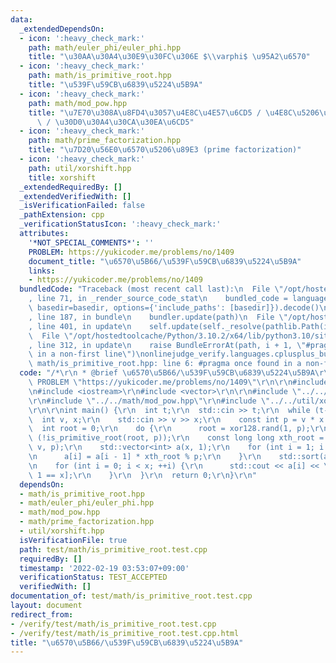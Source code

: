 ```yaml
---
data:
  _extendedDependsOn:
  - icon: ':heavy_check_mark:'
    path: math/euler_phi/euler_phi.hpp
    title: "\u30AA\u30A4\u30E9\u30FC\u306E $\\varphi$ \u95A2\u6570"
  - icon: ':heavy_check_mark:'
    path: math/is_primitive_root.hpp
    title: "\u539F\u59CB\u6839\u5224\u5B9A"
  - icon: ':heavy_check_mark:'
    path: math/mod_pow.hpp
    title: "\u7E70\u308A\u8FD4\u3057\u4E8C\u4E57\u6CD5 / \u4E8C\u5206\u7D2F\u4E57\u6CD5\
      \ / \u30D0\u30A4\u30CA\u30EA\u6CD5"
  - icon: ':heavy_check_mark:'
    path: math/prime_factorization.hpp
    title: "\u7D20\u56E0\u6570\u5206\u89E3 (prime factorization)"
  - icon: ':heavy_check_mark:'
    path: util/xorshift.hpp
    title: xorshift
  _extendedRequiredBy: []
  _extendedVerifiedWith: []
  _isVerificationFailed: false
  _pathExtension: cpp
  _verificationStatusIcon: ':heavy_check_mark:'
  attributes:
    '*NOT_SPECIAL_COMMENTS*': ''
    PROBLEM: https://yukicoder.me/problems/no/1409
    document_title: "\u6570\u5B66/\u539F\u59CB\u6839\u5224\u5B9A"
    links:
    - https://yukicoder.me/problems/no/1409
  bundledCode: "Traceback (most recent call last):\n  File \"/opt/hostedtoolcache/Python/3.10.2/x64/lib/python3.10/site-packages/onlinejudge_verify/documentation/build.py\"\
    , line 71, in _render_source_code_stat\n    bundled_code = language.bundle(stat.path,\
    \ basedir=basedir, options={'include_paths': [basedir]}).decode()\n  File \"/opt/hostedtoolcache/Python/3.10.2/x64/lib/python3.10/site-packages/onlinejudge_verify/languages/cplusplus.py\"\
    , line 187, in bundle\n    bundler.update(path)\n  File \"/opt/hostedtoolcache/Python/3.10.2/x64/lib/python3.10/site-packages/onlinejudge_verify/languages/cplusplus_bundle.py\"\
    , line 401, in update\n    self.update(self._resolve(pathlib.Path(included), included_from=path))\n\
    \  File \"/opt/hostedtoolcache/Python/3.10.2/x64/lib/python3.10/site-packages/onlinejudge_verify/languages/cplusplus_bundle.py\"\
    , line 312, in update\n    raise BundleErrorAt(path, i + 1, \"#pragma once found\
    \ in a non-first line\")\nonlinejudge_verify.languages.cplusplus_bundle.BundleErrorAt:\
    \ math/is_primitive_root.hpp: line 6: #pragma once found in a non-first line\n"
  code: "/*\r\n * @brief \u6570\u5B66/\u539F\u59CB\u6839\u5224\u5B9A\r\n */\r\n#define\
    \ PROBLEM \"https://yukicoder.me/problems/no/1409\"\r\n\r\n#include <algorithm>\r\
    \n#include <iostream>\r\n#include <vector>\r\n\r\n#include \"../../math/is_primitive_root.hpp\"\
    \r\n#include \"../../math/mod_pow.hpp\"\r\n#include \"../../util/xorshift.hpp\"\
    \r\n\r\nint main() {\r\n  int t;\r\n  std::cin >> t;\r\n  while (t--) {\r\n  \
    \  int v, x;\r\n    std::cin >> v >> x;\r\n    const int p = v * x + 1;\r\n  \
    \  int root = 0;\r\n    do {\r\n      root = xor128.rand(1, p);\r\n    } while\
    \ (!is_primitive_root(root, p));\r\n    const long long xth_root = mod_pow(root,\
    \ v, p);\r\n    std::vector<int> a(x, 1);\r\n    for (int i = 1; i < x; ++i) {\r\
    \n      a[i] = a[i - 1] * xth_root % p;\r\n    }\r\n    std::sort(a.begin(), a.end());\r\
    \n    for (int i = 0; i < x; ++i) {\r\n      std::cout << a[i] << \" \\n\"[i +\
    \ 1 == x];\r\n    }\r\n  }\r\n  return 0;\r\n}\r\n"
  dependsOn:
  - math/is_primitive_root.hpp
  - math/euler_phi/euler_phi.hpp
  - math/mod_pow.hpp
  - math/prime_factorization.hpp
  - util/xorshift.hpp
  isVerificationFile: true
  path: test/math/is_primitive_root.test.cpp
  requiredBy: []
  timestamp: '2022-02-19 03:53:07+09:00'
  verificationStatus: TEST_ACCEPTED
  verifiedWith: []
documentation_of: test/math/is_primitive_root.test.cpp
layout: document
redirect_from:
- /verify/test/math/is_primitive_root.test.cpp
- /verify/test/math/is_primitive_root.test.cpp.html
title: "\u6570\u5B66/\u539F\u59CB\u6839\u5224\u5B9A"
---
```

